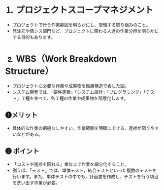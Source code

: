 # ⒈ プロジェクトスコープマネジメント
- プロジェクトで行う作業範囲を明らかにし、管理する取り組みのこと。
- 発注元や情シス部門など、プロジェクトに関わる人達の作業分担を明らかにする目的もあります。

# ⒉ WBS（Work Breakdown Structure）
- プロジェクトに必要な作業や成果物を階層構造で表した図。
- システム開発では、「要件定義」「システム設計」「プログラミング」「テスト」工程を並べて、各工程の作業や成果物を階層化します。

## ❶メリット
- 具体的な作業の把握なしやすい，作業範囲を明確にできる，進捗が図りやすいなどがある。

## ❷ ポイント
- 「コストや進捗を図れる」単位まで作業を細分化すること。
- 例えば、「テスト」では、単体テスト，結合テストといった複数のテストを行います。また、単体テストの中でも，計画書を作成し、テストを行う項目を洗い出す作業が必要。
